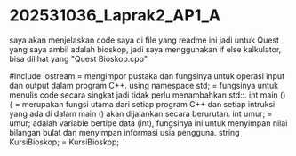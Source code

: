 # 202531036_Laprak2_AP1_A
saya akan menjelaskan code saya di file yang readme ini
jadi untuk Quest yang saya ambil adalah bioskop, jadi saya menggunakan if else kalkulator, bisa dilihat yang "Quest Bioskop.cpp"

#include iostream = mengimpor pustaka dan fungsinya untuk operasi input dan output dalam program C++.
using namespace std; = fungsinya untuk menulis code secara singkat jadi tidak perlu menambahkan std::.
int main () { = merupakan fungsi utama dari setiap program C++ dan setiap intruksi yang ada di dalam main () akan dijalankan secara berurutan.
int umur; = umur; adalah variable bertipe data (int), fungsinya ini untuk menyimpan nilai bilangan bulat dan menyimpan informasi usia pengguna.
string KursiBioskop; = KursiBioskop; 
